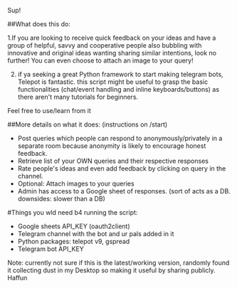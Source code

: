 
Sup! 

##What does this do:

1.If you are looking to receive quick feedback on your ideas and have a group of helpful, savvy and cooperative people also bubbling with innovative and original ideas wanting sharing similar intentions, look no further! You can even choose to attach an image to your query!

2. if ya seeking a great Python framework to start making telegram bots, Telepot is fantastic. this script might be useful to grasp the basic functionalities (chat/event handling and inline keyboards/buttons) as there aren't many tutorials for beginners.

Feel free to use/learn from it

##More details on what it does: (instructions on /start)
- Post queries which people can respond to anonymously/privately in a separate room because anonymity is likely to encourage 		honest feedback.
- Retrieve list of your OWN queries and their respective responses 
- Rate people's ideas and even add feedback by clicking on query in the channel.
- Optional: Attach images to your queries
- Admin has access to a Google sheet of responses. (sort of acts as a DB. downsides: slower than a DB)


#Things you wld need b4 running the script:
- Google sheets API_KEY (oauth2client)
- Telegram channel with the bot and ur pals added in it
- Python packages: telepot v9, gspread 
- Telegram bot API_KEY



Note: currently not sure if this is the latest/working version, randomly found it collecting dust in my Desktop so making it useful by sharing publicly. Haffun
